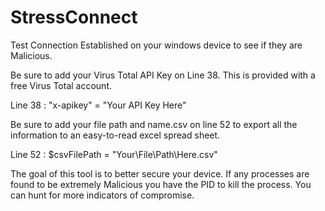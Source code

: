 # StressConnect
Test Connection Established on your windows device to see if they are Malicious. 

Be sure to add your Virus Total API Key on Line 38. This is provided with a free Virus Total account.

Line 38 : "x-apikey" = "Your API Key Here"


Be sure to add your file path and name.csv on line 52 to export all the information to an easy-to-read excel spread sheet.

Line 52 : $csvFilePath = "Your\File\Path\Here.csv"


The goal of this tool is to better secure your device. If any processes are found to be extremely Malicious you have the PID to kill the process. You can hunt for more indicators of compromise.
